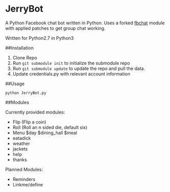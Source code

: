 # JerryBot

A Python Facebook chat bot written in Python.  Uses a forked [fbchat](https://pypi.python.org/pypi/fbchat/) module with applied patches to get group chat working.

Written for Python2.7 in Python3

##Installation

1. Clone Repo
2. Run
`git submodule init`
to initialize the submodule repo
3. Run
`git submodule update`
to update the repo and pull the data.
4. Update credentials.py with relevant account information

##Usage

`python JerryBot.py`

##Modules

Currently provided modules:
 * Flip (Flip a coin)
 * Roll (Roll an n sided die, default six)
 * Menu $day $dining_hall $meal
 * eatadick 
 * weather
 * jackets
 * help
 * thanks
 
Planned Modules:
 * Reminders
 * Linkme/define
